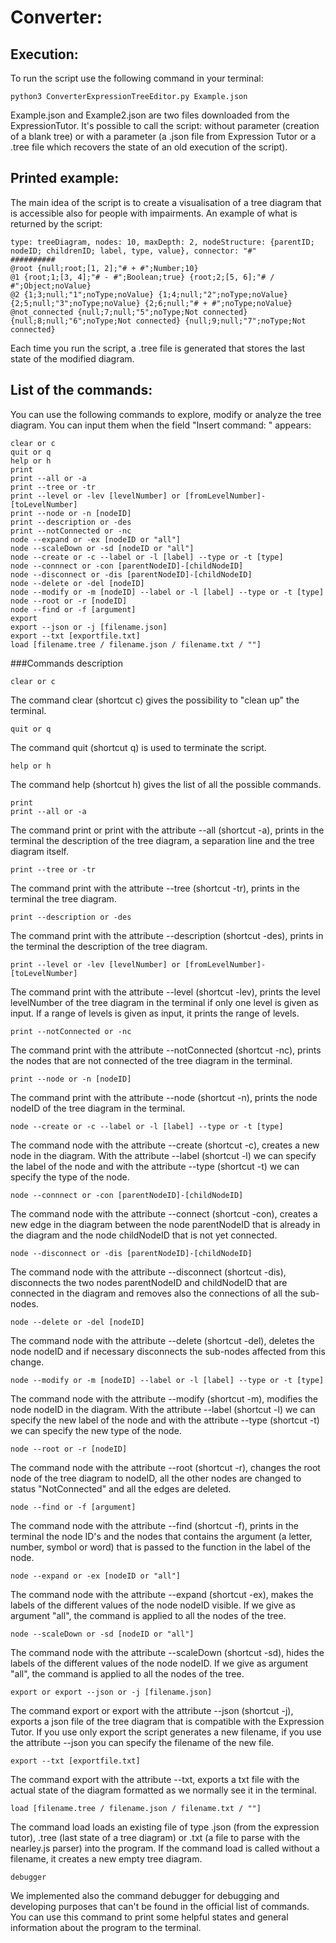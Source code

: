 # Converter:
## Execution:
To run the script use the following command in your terminal:
```
python3 ConverterExpressionTreeEditor.py Example.json
```
Example.json and Example2.json are two files downloaded from the ExpressionTutor.
It's possible to call the script: without parameter (creation of a blank tree) or with a parameter (a .json file from 
Expression Tutor or a .tree file which recovers the state of an old execution of the script).

## Printed example:
The main idea of the script is to create a visualisation of a tree diagram that is accessible also for people with
impairments. An example of what is returned by the script:
```
type: treeDiagram, nodes: 10, maxDepth: 2, nodeStructure: {parentID; nodeID; childrenID; label, type, value}, connector: "#"
##########
@root {null;root;[1, 2];"# + #";Number;10}
@1 {root;1;[3, 4];"# - #";Boolean;true} {root;2;[5, 6];"# / #";Object;noValue}
@2 {1;3;null;"1";noType;noValue} {1;4;null;"2";noType;noValue} {2;5;null;"3";noType;noValue} {2;6;null;"# + #";noType;noValue}
@not_connected {null;7;null;"5";noType;Not connected} {null;8;null;"6";noType;Not connected} {null;9;null;"7";noType;Not connected}
```
Each time you run the script, a .tree file is generated that stores the last state of the modified diagram.

## List of the commands:
You can use the following commands to explore, modify or analyze the tree diagram. You can input them when the field 
"Insert command: " appears:
```
clear or c
quit or q
help or h
print
print --all or -a
print --tree or -tr
print --level or -lev [levelNumber] or [fromLevelNumber]-[toLevelNumber]
print --node or -n [nodeID]
print --description or -des
print --notConnected or -nc
node --expand or -ex [nodeID or "all"]
node --scaleDown or -sd [nodeID or "all"]
node --create or -c --label or -l [label] --type or -t [type]
node --connnect or -con [parentNodeID]-[childNodeID]
node --disconnect or -dis [parentNodeID]-[childNodeID]
node --delete or -del [nodeID]
node --modify or -m [nodeID] --label or -l [label] --type or -t [type]
node --root or -r [nodeID]
node --find or -f [argument]
export
export --json or -j [filename.json]
export --txt [exportfile.txt]
load [filename.tree / filename.json / filename.txt / ""]
```

###Commands description

```
clear or c
```
The command clear (shortcut c) gives the possibility to "clean up" the terminal.

```
quit or q
`````
The command quit (shortcut q) is used to terminate the script.

```
help or h
```
The command help (shortcut h) gives the list of all the possible commands.

```
print
print --all or -a
````
The command print or print with the attribute --all (shortcut -a), prints in the terminal the description of the tree diagram, a separation line and the tree diagram itself.

```
print --tree or -tr
```
The command print with the attribute --tree (shortcut -tr), prints in the terminal the tree diagram.

```
print --description or -des
````
The command print with the attribute --description (shortcut -des), prints in the terminal the description of the tree diagram.

```
print --level or -lev [levelNumber] or [fromLevelNumber]-[toLevelNumber]
```
The command print with the attribute --level (shortcut -lev), prints the level levelNumber of the tree diagram in the terminal if only one level is given as input. If a range of levels is given as input, it prints the range of levels.
```
print --notConnected or -nc
````
The command print with the attribute --notConnected (shortcut -nc), prints the nodes that are not connected of the tree diagram in the terminal.

```
print --node or -n [nodeID]
```
The command print with the attribute --node (shortcut -n), prints the node nodeID of the tree diagram in the terminal.

```
node --create or -c --label or -l [label] --type or -t [type]
````
The command node with the attribute --create (shortcut -c), creates a new node in the diagram. With the attribute --label (shortcut -l) we can specify the label of the node and with the attribute --type (shortcut -t) we can specify the type of the node.

```
node --connnect or -con [parentNodeID]-[childNodeID]
```
The command node with the attribute --connect (shortcut -con), creates a new edge in the diagram between the node parentNodeID that is already in the diagram and the node childNodeID that is not yet connected.

```
node --disconnect or -dis [parentNodeID]-[childNodeID]
````
The command node with the attribute --disconnect (shortcut -dis), disconnects the two nodes parentNodeID and childNodeID that are connected in the diagram and removes also the connections of all the sub-nodes.

```
node --delete or -del [nodeID]
```
The command node with the attribute --delete (shortcut -del), deletes the node nodeID and if necessary disconnects the sub-nodes affected from this change.

```
node --modify or -m [nodeID] --label or -l [label] --type or -t [type]
```
The command node with the attribute --modify (shortcut -m), modifies the node nodeID in the diagram. With the attribute --label (shortcut -l) we can specify the new label of the node and with the attribute --type (shortcut -t) we can specify the new type of the node.

```
node --root or -r [nodeID]
```
The command node with the attribute --root (shortcut -r), changes the root node of the tree diagram to nodeID, all the other nodes are changed to status "NotConnected" and all the edges are deleted.

```
node --find or -f [argument]
```
The command node with the attribute --find (shortcut -f), prints in the terminal the node ID's and the nodes that contains the argument (a letter, number, symbol or word) that is passed to the function in the label of the node.

```
node --expand or -ex [nodeID or "all"]
````
The command node with the attribute --expand (shortcut -ex), makes the labels of the different values of the node nodeID visible. If we give as argument "all", the command is applied to all the nodes of the tree.

```
node --scaleDown or -sd [nodeID or "all"]
```
The command node with the attribute --scaleDown (shortcut -sd), hides the labels of the different values of the node nodeID. If we give as argument "all", the command is applied to all the nodes of the tree.

```
export or export --json or -j [filename.json]
````
The command export or export with the attribute --json (shortcut -j), exports a json file of the tree diagram that is compatible with the Expression Tutor. If you use only export the script generates a new filename, if you use the attribute --json you can specify the filename of the new file.

```
export --txt [exportfile.txt]
```
The command export with the attribute --txt, exports a txt file with the actual state of the diagram formatted as we normally see it in the terminal.

```
load [filename.tree / filename.json / filename.txt / ""]
```
The command load loads an existing file of type .json (from the expression tutor), .tree (last state of a tree diagram) or .txt (a file to parse with the nearley.js parser) into the program. If the command load is called without a filename, it creates a new empty tree diagram.

```
debugger
```
We implemented also the command debugger for debugging and developing purposes that can't be found in the official list of commands. You can use this command to print some helpful states and general information about the program to the terminal.
